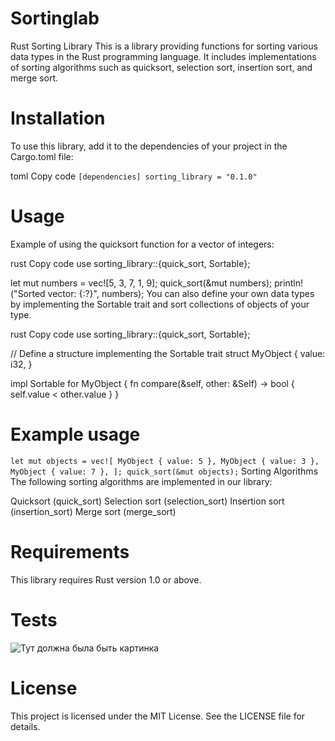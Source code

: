 # Sortinglab
Rust Sorting Library
This is a library providing functions for sorting various data types in the Rust programming language. It includes implementations of sorting algorithms such as quicksort, selection sort, insertion sort, and merge sort.

# Installation
To use this library, add it to the dependencies of your project in the Cargo.toml file:

toml
Copy code
`
[dependencies]
sorting_library = "0.1.0"
`
# Usage
Example of using the quicksort function for a vector of integers:

rust
Copy code
use sorting_library::{quick_sort, Sortable};

let mut numbers = vec![5, 3, 7, 1, 9];
quick_sort(&mut numbers);
println!("Sorted vector: {:?}", numbers);
You can also define your own data types by implementing the Sortable trait and sort collections of objects of your type.

rust
Copy code
use sorting_library::{quick_sort, Sortable};

// Define a structure implementing the Sortable trait
struct MyObject {
    value: i32,
}

impl Sortable for MyObject {
    fn compare(&self, other: &Self) -> bool {
        self.value < other.value
    }
}

# Example usage
`
let mut objects = vec![
    MyObject { value: 5 },
    MyObject { value: 3 },
    MyObject { value: 7 },
];
quick_sort(&mut objects);
`
Sorting Algorithms
The following sorting algorithms are implemented in our library:

Quicksort (quick_sort)
Selection sort (selection_sort)
Insertion sort (insertion_sort)
Merge sort (merge_sort)
# Requirements
This library requires Rust version 1.0 or above.
# Tests
![Тут должна была быть картинка](![2024-04-20_23-36-00](https://github.com/Rakhat2131/sortinglab/raw/main/images/2024-04-20_23-36-00.png)
)
# License
This project is licensed under the MIT License. See the LICENSE file for details.
